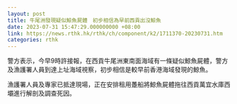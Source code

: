 ```yaml
---
layout: post
title: 牛尾洲發現疑似鯨魚屍體　初步相信為早前西貢出沒鯨魚
date: 2023-07-31 15:47:29.000000000 +08:00
link: https://news.rthk.hk/rthk/ch/component/k2/1711370-20230731.htm
categories: rthk
---
```


警方表示，今早9時許接報，在西貢牛尾洲東南面海域有一條疑似鯨魚屍體，警方及漁護署人員到達上址海域視察，初步相信是較早前香港海域發現的鯨魚。

漁護署人員及專家已抵達現場，正在安排租用躉船將鯨魚屍體拖往西貢萬宜水庫西壩進行解剖及調查死因。
